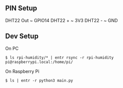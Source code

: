 ## PIN Setup
DHT22 Out ~ GPIO14
DHT22 + ~ 3V3
DHT22 - ~ GND 


## Dev Setup
On PC 

```$ ls rpi-humidity/* | entr rsync -r rpi-humidity pi@raspberrypi.local:/home/pi/```

On Raspberry Pi

```$ ls | entr -r python3 main.py```

